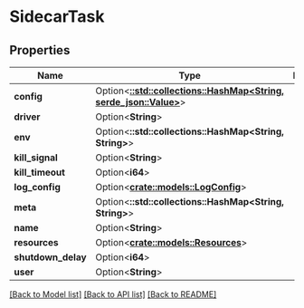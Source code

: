 # SidecarTask

## Properties

| Name               | Type                                                                                       | Description | Notes      |
| ------------------ | ------------------------------------------------------------------------------------------ | ----------- | ---------- |
| **config**         | Option<[**::std::collections::HashMap<String, serde_json::Value>**](serde_json::Value.md)> |             | [optional] |
| **driver**         | Option<**String**>                                                                         |             | [optional] |
| **env**            | Option<**::std::collections::HashMap<String, String>**>                                    |             | [optional] |
| **kill_signal**    | Option<**String**>                                                                         |             | [optional] |
| **kill_timeout**   | Option<**i64**>                                                                            |             | [optional] |
| **log_config**     | Option<[**crate::models::LogConfig**](LogConfig.md)>                                       |             | [optional] |
| **meta**           | Option<**::std::collections::HashMap<String, String>**>                                    |             | [optional] |
| **name**           | Option<**String**>                                                                         |             | [optional] |
| **resources**      | Option<[**crate::models::Resources**](Resources.md)>                                       |             | [optional] |
| **shutdown_delay** | Option<**i64**>                                                                            |             | [optional] |
| **user**           | Option<**String**>                                                                         |             | [optional] |

[[Back to Model list]](../README.md#documentation-for-models)
[[Back to API list]](../README.md#documentation-for-api-endpoints)
[[Back to README]](../README.md)

